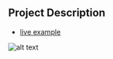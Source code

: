 ## Project Description

* [live example](https://learning-zone.github.io/bootstrap-css-interview-questions/startbootstrap-agency-1.0.2)

![alt text](https://github.com/learning-zone/Bootstrap-CSS/blob/master/assets/startbootstrap-agency-1.0.2.png "startbootstrap-agency-1.0.2")
